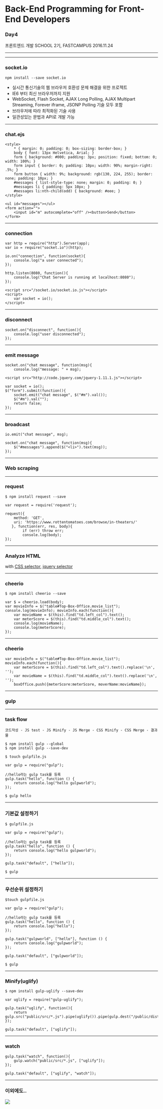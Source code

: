 # Back-End Programming for Front-End Developers

### Day4
프론트엔드 개발 SCHOOL 2기, FASTCAMPUS
2016.11.24

---
<!-- page_number:true -->


---
### socket.io

`npm install --save socket.io`

- 실시간 통신기술의 웹 브라우저 호환성 문제 해결을 위한 프로젝트
- IE6 부터 최신 브라우저까지 지원
- WebSocket, Flash Socket, AJAX Long Polling, AJAX Multipart Streaming, Forever iframe, JSONP Polling 기술 모두 포함
- 브라우저에 따라 최적화된 기술 사용
- 일관성있는 문법과 API로 개발 가능

---
### chat.ejs
```
<style>
    * { margin: 0; padding: 0; box-sizing: border-box; }
    body { font: 13px Helvetica, Arial; }
    form { background: #000; padding: 3px; position: fixed; bottom: 0; width: 100%; }
    form input { border: 0; padding: 10px; width: 90%; margin-right: .5%; }
    form button { width: 9%; background: rgb(130, 224, 255); border: none; padding: 10px; }
    #messages { list-style-type: none; margin: 0; padding: 0; }
    #messages li { padding: 5px 10px; }
    #messages li:nth-child(odd) { background: #eee; }
</style>

<ul id="messages"></ul>
<form action="">
    <input id="m" autocomplete="off" /><button>Send</button>
</form>
```

---
### connection

```
var http = require("http").Server(app);
var io = require("socket.io")(http);

io.on("connection", function(socket){
    console.log("a user connected");
});

http.listen(8080, function(){
    console.log("Chat Server is running at localhost:8080");
});
```

```
<script src="/socket.io/socket.io.js"></script>
<script>
    var socket = io();
</script>
```

---
### disconnect

```
socket.on("disconnect", function(){
    console.log("user disconnected");
});
```

---
### emit message

```
socket.on("chat message", function(msg){
    console.log("message: " + msg);
```

```
<script src="http://code.jquery.com/jquery-1.11.1.js"></script>

var socket = io();
$("form").submit(function(){
    socket.emit("chat message", $("#m").val());
    $("#m").val("");
    return false;
});
```

---
### broadcast

```
io.emit("chat message", msg);
```

```
socket.on("chat message", function(msg){
    $("#messages").append($("<li>").text(msg));
});
```

---
### Web scraping

---
### request

`$ npm install request --save`

```
var request = require('request');

request({
    method: 'GET',
    uri: 'https://www.rottentomatoes.com/browse/in-theaters/'
   }, function(err, res, body){
        if (err) throw err;
        console.log(body);
});
```

---
### Analyze HTML

with [CSS selector](http://www.w3schools.com/cssref/css_selectors.asp), [jquery selector](https://api.jquery.com/class-selector/)

---
### cheerio
`$ npm install cheerio --save`

```
var $ = cheerio.load(body);
var movieInfo = $("table#Top-Box-Office.movie_list");
console.log(movieInfo); movieInfo.each(function(){
    var movieName = $(this).find("td.left_col").text();
    var meterScore = $(this).find("td.middle_col").text();
    console.log(movieName);
    console.log(meterScore);
});
```

---
### cheerio

```
var movieInfo = $("table#Top-Box-Office.movie_list");
movieInfo.each(function(){
    var meterScore = $(this).find("td.left_col").text().replace('\n', '');
    var movieName = $(this).find("td.middle_col").text().replace('\n', '');
    boxOffice.push({meterScore:meterScore, moverName:movieName}); 
```

---
### gulp


---
### task flow

`코드작성 - JS test - JS Minify - JS Merge - CSS Minify - CSS Merge - 결과물`

```
$ npm install gulp --global
$ npm install gulp --save-dev
```

```
$ touch gulpfile.js

var gulp = require("gulp");

//hello라는 gulp task를 등록
gulp.task("hello", function () {
    return console.log("hello gulpworld");
});

$ gulp hello
```

---
### 기본값 설정하기

```
$ gulpfile.js

var gulp = require("gulp");

//hello라는 gulp task를 등록
gulp.task("hello", function () {
    return console.log("hello gulpworld");
});

gulp.task("default", ["hello"]);

$ gulp
```

---
### 우선순위 설정하기

```
$touch gulpfile.js

var gulp = require("gulp");

//hello라는 gulp task를 등록
gulp.task("hello", function () {
    return console.log("hello");
});

gulp.task("gulpworld", ["hello"], function () {
    return console.log("gulpworld");
});

gulp.task("default", ["gulpworld"]);

$ gulp
```

---
### Minify(uglify)
```
$ npm install gulp-uglify --save-dev

var uglify = require("gulp-uglify");

gulp.task("uglify", function(){
    return gulp.src("public/src/*.js").pipe(uglify()).pipe(gulp.dest("/public/dist/"));
});

gulp.task("default", ["uglify"]);
```

---
### watch

```
gulp.task("watch", function(){
    gulp.watch("public/src/*.js", ["uglify"]);
});

gulp.task("default", ["uglify", "watch"]);
```

---
### 이외에도..
![](https://github.com/osscafe/gulp-cheatsheet/raw/master/images/en-js-p1.png)

